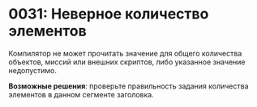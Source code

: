 # 0031: Неверное количество элементов

Компилятор не может прочитать значение для общего количества объектов, миссий или внешних скриптов, либо указанное значение недопустимо.

**Возможные решения**: проверьте правильность задания количества элементов в данном сегменте заголовка.

